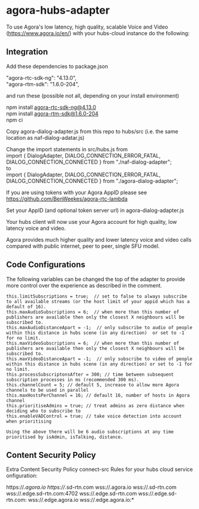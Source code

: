 # agora-hubs-adapter   

To use Agora's low latency, high quality, scalable Voice and Video (https://www.agora.io/en/) with your hubs-cloud instance do the following:   


##  Integration           


Add these dependencies to package.json     

 "agora-rtc-sdk-ng": "4.13.0",     
 "agora-rtm-sdk": "1.6.0-204",
 
 
 and run these (possible not all, depending on your install environment)      

 npm install agora-rtc-sdk-ng@4.13.0    
 npm install agora-rtm-sdk@1.6.0-204  
 npm ci 

Copy agora-dialog-adapter.js from this repo to hubs/src (i.e. the same location as naf-dialog-adatar.js)    

Change the import statements in src/hubs.js from    
import { DialogAdapter, DIALOG_CONNECTION_ERROR_FATAL, DIALOG_CONNECTION_CONNECTED } from "./naf-dialog-adapter";    
to    
import { DialogAdapter, DIALOG_CONNECTION_ERROR_FATAL, DIALOG_CONNECTION_CONNECTED } from "./agora-dialog-adapter";            

If you are using tokens with your Agora AppID please see     
https://github.com/BenWeekes/agora-rtc-lambda     

Set your AppID (and optional token server url) in agora-dialog-adapter.js       

Your hubs client will now use your Agora account for high quality, low latency voice and video.     

Agora provides much higher quality and lower latency voice and video calls compared with public internet, peer to peer, single SFU model.

## Code Configurations      
The following variables can be changed the top of the adapter to provide more control over the experience as described in the comment.     

    this.limitSubscriptions = true;  // set to false to always subscribe to all available streams (or the host limit of your appid which has a default of 16).    
    this.maxAudioSubscriptions = 6;  // when more than this number of publishers are available then only the closest X neighbours will be subscribed to.     
    this.maxAudioDistanceApart = -1;  // only subscribe to audio of people within this distance in hubs scene (in any direction)  or set to -1 for no limit.      
    this.maxVideoSubscriptions = 6;  // when more than this number of publishers are available then only the closest X neighbours will be subscribed to.     
    this.maxVideoDistanceApart = -1;  // only subscribe to video of people within this distance in hubs scene (in any direction) or set to -1 for no limit.      
    this.processSubscriptonsAfter = 300; // time between subsequent subscription processes in ms (recommended 300 ms).    
    this.channelCount = 5; // default 5, increase to allow more Agora channels to be used in parallel
    this.maxHostsPerChannel = 16; // default 16, number of hosts in Agora channel
    this.prioritiseAdmins = true; // treat admins as zero distance when deciding who to subscribe to
    this.enableVADControl = true; // take voice detection into account when prioritising     
    
    Using the above there will be 6 audio subscriptions at any time prioritised by isAdmin, isTalking, distance.    
    



## Content Security Policy
Extra Content Security Policy connect-src Rules for your hubs cloud service onfiguration:  

  https://*.agora.io  https://*.sd-rtn.com wss://.agora.io  wss://.sd-rtn.com wss://.edge.sd-rtn.com:4702  wss://.edge.sd-rtn.com  wss://.edge.sd-rtn.com: wss://.edge.agora.io wss://.edge.agora.io:*
